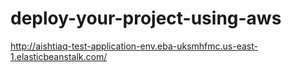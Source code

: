 # deploy-your-project-using-aws
http://aishtiaq-test-application-env.eba-uksmhfmc.us-east-1.elasticbeanstalk.com/
